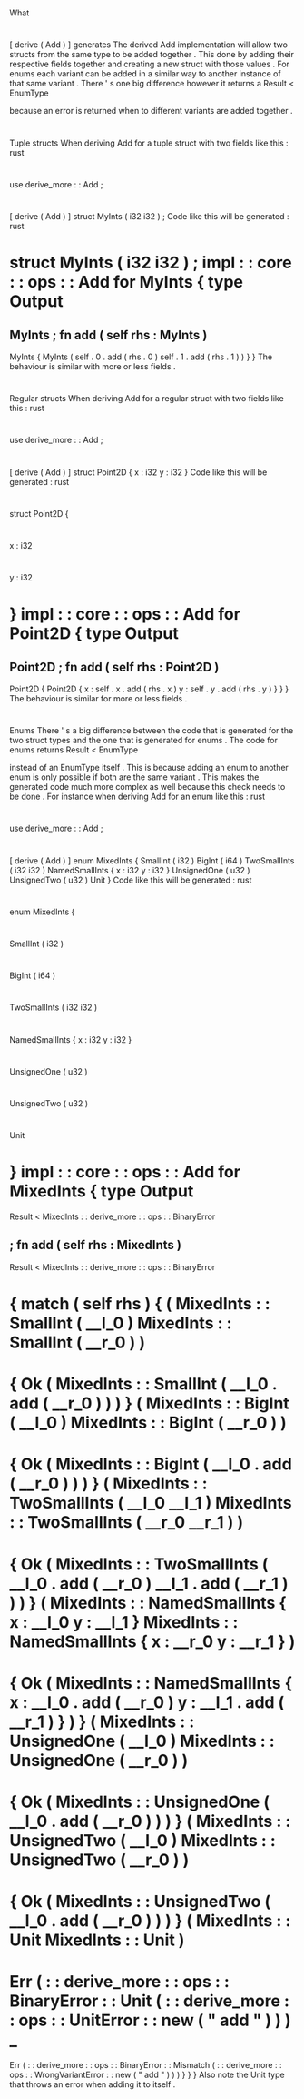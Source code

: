 #
What
#
[
derive
(
Add
)
]
generates
The
derived
Add
implementation
will
allow
two
structs
from
the
same
type
to
be
added
together
.
This
done
by
adding
their
respective
fields
together
and
creating
a
new
struct
with
those
values
.
For
enums
each
variant
can
be
added
in
a
similar
way
to
another
instance
of
that
same
variant
.
There
'
s
one
big
difference
however
it
returns
a
Result
<
EnumType
>
because
an
error
is
returned
when
to
different
variants
are
added
together
.
#
#
Tuple
structs
When
deriving
Add
for
a
tuple
struct
with
two
fields
like
this
:
rust
#
use
derive_more
:
:
Add
;
#
#
[
derive
(
Add
)
]
struct
MyInts
(
i32
i32
)
;
Code
like
this
will
be
generated
:
rust
#
struct
MyInts
(
i32
i32
)
;
impl
:
:
core
:
:
ops
:
:
Add
for
MyInts
{
type
Output
=
MyInts
;
fn
add
(
self
rhs
:
MyInts
)
-
>
MyInts
{
MyInts
(
self
.
0
.
add
(
rhs
.
0
)
self
.
1
.
add
(
rhs
.
1
)
)
}
}
The
behaviour
is
similar
with
more
or
less
fields
.
#
#
Regular
structs
When
deriving
Add
for
a
regular
struct
with
two
fields
like
this
:
rust
#
use
derive_more
:
:
Add
;
#
#
[
derive
(
Add
)
]
struct
Point2D
{
x
:
i32
y
:
i32
}
Code
like
this
will
be
generated
:
rust
#
struct
Point2D
{
#
x
:
i32
#
y
:
i32
#
}
impl
:
:
core
:
:
ops
:
:
Add
for
Point2D
{
type
Output
=
Point2D
;
fn
add
(
self
rhs
:
Point2D
)
-
>
Point2D
{
Point2D
{
x
:
self
.
x
.
add
(
rhs
.
x
)
y
:
self
.
y
.
add
(
rhs
.
y
)
}
}
}
The
behaviour
is
similar
for
more
or
less
fields
.
#
#
Enums
There
'
s
a
big
difference
between
the
code
that
is
generated
for
the
two
struct
types
and
the
one
that
is
generated
for
enums
.
The
code
for
enums
returns
Result
<
EnumType
>
instead
of
an
EnumType
itself
.
This
is
because
adding
an
enum
to
another
enum
is
only
possible
if
both
are
the
same
variant
.
This
makes
the
generated
code
much
more
complex
as
well
because
this
check
needs
to
be
done
.
For
instance
when
deriving
Add
for
an
enum
like
this
:
rust
#
use
derive_more
:
:
Add
;
#
#
[
derive
(
Add
)
]
enum
MixedInts
{
SmallInt
(
i32
)
BigInt
(
i64
)
TwoSmallInts
(
i32
i32
)
NamedSmallInts
{
x
:
i32
y
:
i32
}
UnsignedOne
(
u32
)
UnsignedTwo
(
u32
)
Unit
}
Code
like
this
will
be
generated
:
rust
#
enum
MixedInts
{
#
SmallInt
(
i32
)
#
BigInt
(
i64
)
#
TwoSmallInts
(
i32
i32
)
#
NamedSmallInts
{
x
:
i32
y
:
i32
}
#
UnsignedOne
(
u32
)
#
UnsignedTwo
(
u32
)
#
Unit
#
}
impl
:
:
core
:
:
ops
:
:
Add
for
MixedInts
{
type
Output
=
Result
<
MixedInts
:
:
derive_more
:
:
ops
:
:
BinaryError
>
;
fn
add
(
self
rhs
:
MixedInts
)
-
>
Result
<
MixedInts
:
:
derive_more
:
:
ops
:
:
BinaryError
>
{
match
(
self
rhs
)
{
(
MixedInts
:
:
SmallInt
(
__l_0
)
MixedInts
:
:
SmallInt
(
__r_0
)
)
=
>
{
Ok
(
MixedInts
:
:
SmallInt
(
__l_0
.
add
(
__r_0
)
)
)
}
(
MixedInts
:
:
BigInt
(
__l_0
)
MixedInts
:
:
BigInt
(
__r_0
)
)
=
>
{
Ok
(
MixedInts
:
:
BigInt
(
__l_0
.
add
(
__r_0
)
)
)
}
(
MixedInts
:
:
TwoSmallInts
(
__l_0
__l_1
)
MixedInts
:
:
TwoSmallInts
(
__r_0
__r_1
)
)
=
>
{
Ok
(
MixedInts
:
:
TwoSmallInts
(
__l_0
.
add
(
__r_0
)
__l_1
.
add
(
__r_1
)
)
)
}
(
MixedInts
:
:
NamedSmallInts
{
x
:
__l_0
y
:
__l_1
}
MixedInts
:
:
NamedSmallInts
{
x
:
__r_0
y
:
__r_1
}
)
=
>
{
Ok
(
MixedInts
:
:
NamedSmallInts
{
x
:
__l_0
.
add
(
__r_0
)
y
:
__l_1
.
add
(
__r_1
)
}
)
}
(
MixedInts
:
:
UnsignedOne
(
__l_0
)
MixedInts
:
:
UnsignedOne
(
__r_0
)
)
=
>
{
Ok
(
MixedInts
:
:
UnsignedOne
(
__l_0
.
add
(
__r_0
)
)
)
}
(
MixedInts
:
:
UnsignedTwo
(
__l_0
)
MixedInts
:
:
UnsignedTwo
(
__r_0
)
)
=
>
{
Ok
(
MixedInts
:
:
UnsignedTwo
(
__l_0
.
add
(
__r_0
)
)
)
}
(
MixedInts
:
:
Unit
MixedInts
:
:
Unit
)
=
>
Err
(
:
:
derive_more
:
:
ops
:
:
BinaryError
:
:
Unit
(
:
:
derive_more
:
:
ops
:
:
UnitError
:
:
new
(
"
add
"
)
)
)
_
=
>
Err
(
:
:
derive_more
:
:
ops
:
:
BinaryError
:
:
Mismatch
(
:
:
derive_more
:
:
ops
:
:
WrongVariantError
:
:
new
(
"
add
"
)
)
)
}
}
}
Also
note
the
Unit
type
that
throws
an
error
when
adding
it
to
itself
.
